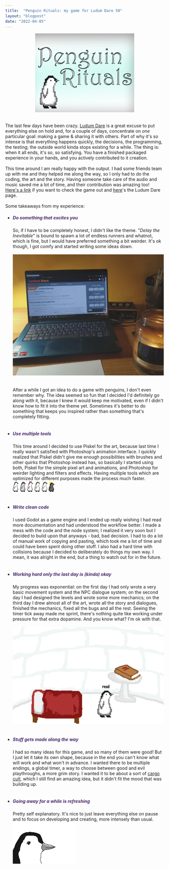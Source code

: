 ```yaml
---
title:  "Penguin Rituals: my game for Ludum Dare 50"
layout: "blogpost"
date: "2022-04-05"
---
```



<div style="display:flex; justify-content:center; padding-bottom: 20px;">
    <img src="/assets/images/4/ss.png" class="imgBorder" style="margin:auto; max-width:100%" alt="Title Screen of the Game">
</div>

The last few days have been crazy. <a href="https://en.wikipedia.org/wiki/Ludum_Dare">Ludum Dare</a> is a great excuse to put everything else on hold and, for a couple of days, concentrate on <i>one</i> particular goal: making a game & sharing it with others. Part of why it's so intense is that everything happens quickly, the decisions, the programming, the testing; the outside world kinda stops existing for a while. The thing is: when it all ends, it's so, so satisfying. You have a finished packaged experience in your hands, and you actively contributed to it creation. 
<br>
<br>
This time around I am really happy with the output. I had some friends team up with me and they helped me along the way, so I only had to do the coding, the art and the story. Having someone take care of the audio and music saved me a lot of time, and their contribution was amazing too! <a href="https://mmisspelling.itch.io/penguin-rituals"><u>Here's a link</u></a> if you want to check the game out and <a href="https://ldjam.com/events/ludum-dare/50/penguin-rituals"><u>here</u></a>'s the Ludum Dare page.
<br><br>
Some takeaways from my experience:

<ul>
    <li><h5 ><b style="color:#4b2a6b">Do something that excites you </b></h5></li>
        So, if I have to be completely honest, I didn't like the theme. "<i>Delay the Inevitable</i>" is bound to spawn a lot of endless runners and whatnot, which is fine, but I would have preferred something a bit weirder. It's ok though, I got comfy and started writing some ideas down. <br><br>
        <div style="display:flex; justify-content:center; padding-bottom: 20px;">
            <img src="/assets/images/4/pc.jpg" class="imgBorder" style="margin:auto; max-width:100%" alt="Computer">
        </div>
        <br>After a while I got an idea to do a game with penguins, I don't even remember why. The idea seemed so fun that I decided I'd definitely go along with it, because I knew it would keep me motivated, even if I didn't know how to fit it into the theme yet. Sometimes it's better to do something that keeps you inspired rather than something that's completely fitting.<br><br>
    <li><h5 ><b style="color:#4b2a6b">Use multiple tools</b></h5></li>
        This time around I decided to use Piskel for the art, because last time I really wasn't satisfied with Photoshop's animation interface. I quickly realized that Piskel didn't give me enough possibilities with brushes and other quirks that Photoshop instead has, so basically I started using both, Piskel for the simple pixel art and animations, and Photoshop for weirder lighting and filters and effects. Having multiple tools which are optimized for different purposes made the process much faster.<br>
        <img src="/assets/images/4/penguin.png" style="margin:auto; max-width:130%" alt="Penguin">
        <img src="/assets/images/4/coolpenguin.png" style="margin:auto; max-width:130%" alt="Cool Penguin">
        <img src="/assets/images/4/girlpenguin.png" style="margin:auto; max-width:130%" alt="Girl Penguin">
        <img src="/assets/images/4/yellowpenguin.png" style="margin:auto; max-width:130%" alt="Yellow Penguin">
        <img src="/assets/images/4/sadpenguin.png" style="margin:auto; max-width:130%" alt="Sad Penguin">
        <img src="/assets/images/4/king1.png" style="margin:auto; max-width:130%" alt="King Penguin">
        <br><br>
    <li><h5 ><b style="color:#4b2a6b">Write clean code</b></h5></li>
        I used Godot as a game engine and I ended up really wishing I had read more documentation and had understood the workflow better. I made a mess with the code and the node system; I realized it very soon but I decided to build upon that anyways - bad, bad decision. I had to do a lot of manual work of copying and pasting, which took me a lot of time and could have been spent doing other stuff. I also had a hard time with collisions because I decided to deliberately do things my own way. I mean, it was alright in the end, but a thing to watch out for in the future.<br><br>
    <li><h5 ><b style="color:#4b2a6b">Working hard only the last day is (<i>kinda</i>) okay</b></h5></li>
        My progress was exponential: on the first day I had only wrote a very basic movement system and the NPC dialogue system; on the second day I had designed the levels and wrote some more mechanics; on the third day I drew almost all of the art, wrote all the story and dialogues, finished the mechanics, fixed all the bugs and all the rest. Seeing the timer tick away made me sprint, there's nothing quite like working under pressure for that extra dopamine. And you know what? I'm ok with that.<br><br>
        <div style="display:flex; justify-content:center; padding-bottom: 20px;">
            <img src="/assets/images/4/1.png" class="imgBorder" style="margin:auto; max-width:100%" alt="Screenshot">
        </div>
    <li><h5 ><b style="color:#4b2a6b">Stuff gets made along the way</b></h5></li>
        I had so many ideas for this game, and so many of them were good! But I just let it take its own shape, because in the end you can't know what will work and what won't in advance. I wanted there to be multiple endings, a global timer, a way to choose between good and evil playthroughs, a more grim story. I wanted it to be about a sort of <a href="https://en.wikipedia.org/wiki/Cargo_cult"><u>cargo cult</u></a>, which I still find an amazing idea, but it didn't fit the mood that was building up.<br><br>
    <li><h5 ><b style="color:#4b2a6b">Going away for a while is refreshing</b></h5></li>
        Pretty self explanatory. It's nice to just leave everything else on pause and to focus on developing and creating, more intensely than usual. 
        <div style="display:flex; justify-content:left; padding-bottom: 20px;">
            <img src="/assets/images/4/penguinhappy.png" style="max-width:100%" alt="Happy Penguin">
        </div>
</ul>
